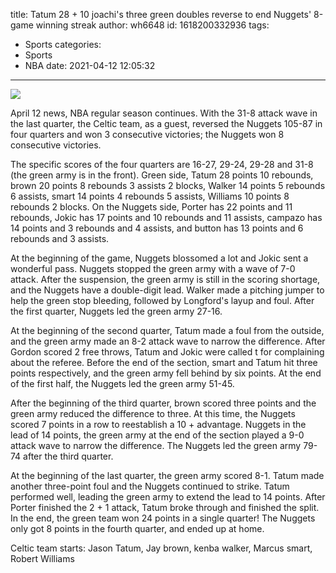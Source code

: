 title: Tatum 28 + 10 joachi's three green doubles reverse to end Nuggets' 8-game winning streak
author: wh6648
id: 1618200332936
tags: 
- Sports
categories: 
- Sports
- NBA
date: 2021-04-12 12:05:32
---
![](https://p3.itc.cn/images01/20210412/3922163137c14b66b1dcf3a30da24b55.jpeg)


April 12 news, NBA regular season continues. With the 31-8 attack wave in the last quarter, the Celtic team, as a guest, reversed the Nuggets 105-87 in four quarters and won 3 consecutive victories; the Nuggets won 8 consecutive victories.

The specific scores of the four quarters are 16-27, 29-24, 29-28 and 31-8 (the green army is in the front). Green side, Tatum 28 points 10 rebounds, brown 20 points 8 rebounds 3 assists 2 blocks, Walker 14 points 5 rebounds 6 assists, smart 14 points 4 rebounds 5 assists, Williams 10 points 8 rebounds 2 blocks. On the Nuggets side, Porter has 22 points and 11 rebounds, Jokic has 17 points and 10 rebounds and 11 assists, campazo has 14 points and 3 rebounds and 4 assists, and button has 13 points and 6 rebounds and 3 assists.

At the beginning of the game, Nuggets blossomed a lot and Jokic sent a wonderful pass. Nuggets stopped the green army with a wave of 7-0 attack. After the suspension, the green army is still in the scoring shortage, and the Nuggets have a double-digit lead. Walker made a pitching jumper to help the green stop bleeding, followed by Longford's layup and foul. After the first quarter, Nuggets led the green army 27-16.

At the beginning of the second quarter, Tatum made a foul from the outside, and the green army made an 8-2 attack wave to narrow the difference. After Gordon scored 2 free throws, Tatum and Jokic were called t for complaining about the referee. Before the end of the section, smart and Tatum hit three points respectively, and the green army fell behind by six points. At the end of the first half, the Nuggets led the green army 51-45.

After the beginning of the third quarter, brown scored three points and the green army reduced the difference to three. At this time, the Nuggets scored 7 points in a row to reestablish a 10 + advantage. Nuggets in the lead of 14 points, the green army at the end of the section played a 9-0 attack wave to narrow the difference. The Nuggets led the green army 79-74 after the third quarter.

At the beginning of the last quarter, the green army scored 8-1. Tatum made another three-point foul and the Nuggets continued to strike. Tatum performed well, leading the green army to extend the lead to 14 points. After Porter finished the 2 + 1 attack, Tatum broke through and finished the split. In the end, the green team won 24 points in a single quarter! The Nuggets only got 8 points in the fourth quarter, and ended up at home.

Celtic team starts: Jason Tatum, Jay brown, kenba walker, Marcus smart, Robert Williams

